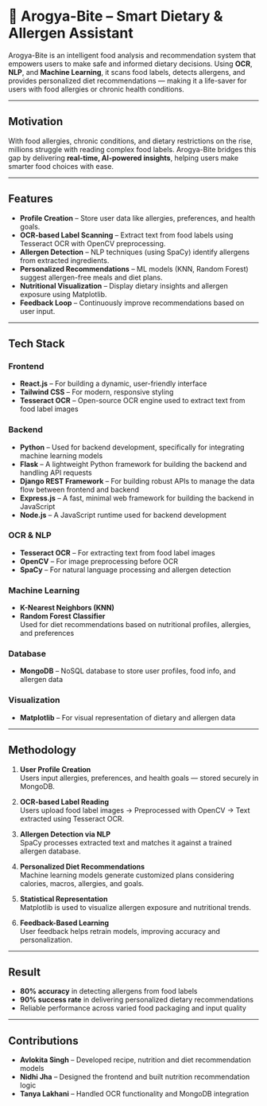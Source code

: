 # 🥗 Arogya-Bite – Smart Dietary & Allergen Assistant

Arogya-Bite is an intelligent food analysis and recommendation system that empowers users to make safe and informed dietary decisions. Using **OCR**, **NLP**, and **Machine Learning**, it scans food labels, detects allergens, and provides personalized diet recommendations — making it a life-saver for users with food allergies or chronic health conditions.

---

## Motivation

With food allergies, chronic conditions, and dietary restrictions on the rise, millions struggle with reading complex food labels. Arogya-Bite bridges this gap by delivering **real-time, AI-powered insights**, helping users make smarter food choices with ease.

---

## Features

- **Profile Creation** – Store user data like allergies, preferences, and health goals.
- **OCR-based Label Scanning** – Extract text from food labels using Tesseract OCR with OpenCV preprocessing.
- **Allergen Detection** – NLP techniques (using SpaCy) identify allergens from extracted ingredients.
- **Personalized Recommendations** – ML models (KNN, Random Forest) suggest allergen-free meals and diet plans.
- **Nutritional Visualization** – Display dietary insights and allergen exposure using Matplotlib.
- **Feedback Loop** – Continuously improve recommendations based on user input.

---

## Tech Stack

### **Frontend**
- **React.js** – For building a dynamic, user-friendly interface  
- **Tailwind CSS** – For modern, responsive styling  
- **Tesseract OCR** – Open-source OCR engine used to extract text from food label images

### **Backend**
- **Python** – Used for backend development, specifically for integrating machine learning models  
- **Flask** – A lightweight Python framework for building the backend and handling API requests  
- **Django REST Framework** – For building robust APIs to manage the data flow between frontend and backend  
- **Express.js** – A fast, minimal web framework for building the backend in JavaScript  
- **Node.js** – A JavaScript runtime used for backend development

### **OCR & NLP**
- **Tesseract OCR** – For extracting text from food label images  
- **OpenCV** – For image preprocessing before OCR  
- **SpaCy** – For natural language processing and allergen detection

### **Machine Learning**
- **K-Nearest Neighbors (KNN)**  
- **Random Forest Classifier**  
Used for diet recommendations based on nutritional profiles, allergies, and preferences

### **Database**
- **MongoDB** – NoSQL database to store user profiles, food info, and allergen data

### **Visualization**
- **Matplotlib** – For visual representation of dietary and allergen data

---

## Methodology

1. **User Profile Creation**  
   Users input allergies, preferences, and health goals — stored securely in MongoDB.

2. **OCR-based Label Reading**  
   Users upload food label images → Preprocessed with OpenCV → Text extracted using Tesseract OCR.

3. **Allergen Detection via NLP**  
   SpaCy processes extracted text and matches it against a trained allergen database.

4. **Personalized Diet Recommendations**  
   Machine learning models generate customized plans considering calories, macros, allergies, and goals.

5. **Statistical Representation**  
   Matplotlib is used to visualize allergen exposure and nutritional trends.

6. **Feedback-Based Learning**  
   User feedback helps retrain models, improving accuracy and personalization.

---

## Result

- **80% accuracy** in detecting allergens from food labels  
- **90% success rate** in delivering personalized dietary recommendations  
- Reliable performance across varied food packaging and input quality

---

## Contributions

- **Avlokita Singh** – Developed recipe, nutrition and diet recommendation models  
- **Nidhi Jha** – Designed the frontend and built nutrition recommendation logic  
- **Tanya Lakhani** – Handled OCR functionality and MongoDB integration  
